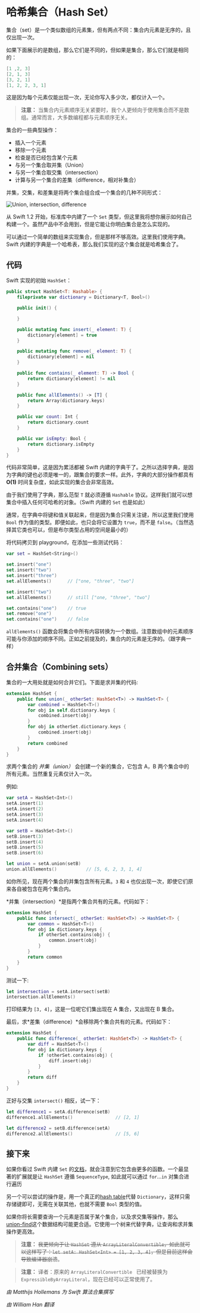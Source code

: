 # 哈希集合（Hash Set）

集合（set）是一个类似数组的元素集，但有两点不同：集合内元素是无序的，且仅出现一次。

如果下面展示的是数组，那么它们是不同的，但如果是集合，那么它们就是相同的：

```swift
[1 ,2, 3]
[2, 1, 3]
[3, 2, 1]
[1, 2, 2, 3, 1]
```

这是因为每个元素仅能出现一次，无论你写入多少次，都仅计入一个。

> **注意：** 当集合内元素顺序无关紧要时，我个人更倾向于使用集合而不是数组。通常而言，大多数编程都与元素顺序无关。

集合的一些典型操作：

- 插入一个元素
- 移除一个元素
- 检查是否已经包含某个元素
- 与另一个集合取并集（Union）
- 与另一个集合取交集（intersection）
- 计算与另一个集合的差集（difference，相对补集合）

并集，交集，和差集是将两个集合组合成一个集合的几种不同形式：

![Union, intersection, difference](Images/CombineSets.png)

从 Swift 1.2 开始，标准库中内建了一个 `Set` 类型，但这里我将想你展示如何自己构建一个。虽然产品中不会用到，但是它能让你明白集合是怎么实现的。

可以通过一个简单的数组来实现集合，但是那样不够高效。这里我们使用字典。Swift 内建的字典是一个哈希表，那么我们实现的这个集合就是哈希集合了。

## 代码

Swift 实现的初始 `HashSet`：

```swift
public struct HashSet<T: Hashable> {
    fileprivate var dictionary = Dictionary<T, Bool>()

    public init() {

    }

    public mutating func insert(_ element: T) {
        dictionary[element] = true
    }

    public mutating func remove(_ element: T) {
        dictionary[element] = nil
    }

    public func contains(_ element: T) -> Bool {
        return dictionary[element] != nil
    }

    public func allElements() -> [T] {
        return Array(dictionary.keys)
    }

    public var count: Int {
        return dictionary.count
    }

    public var isEmpty: Bool {
        return dictionary.isEmpty
    }
}
```

代码非常简单，这是因为累活都被 Swift 内建的字典干了。之所以选择字典，是因为字典的键也必须是唯一的，跟集合的要求一样。此外，字典的大部分操作都具有 **O(1)** 时间复杂度，如此实现的集合会非常高效。

由于我们使用了字典，那么范型 `T` 就必须遵循 `Hashable` 协议。这样我们就可以想集合中插入任何可哈希的对象。（Swift 内建的 `Set` 也是如此）

通常，在字典中将键和值关联起来，但是因为集合只需关注键，所以这里我们使用 `Bool` 作为值的类型。即便如此，也只会将它设置为 `true`，而不是 `false`。（当然选择其它类也可以，但是布尔类型占用的空间是最小的）

将代码拷贝到 playground，在添加一些测试代码：

```swift
var set = HashSet<String>()

set.insert("one")
set.insert("two")
set.insert("three")
set.allElements()      // ["one, "three", "two"]

set.insert("two")
set.allElements()      // still ["one, "three", "two"]

set.contains("one")    // true
set.remove("one")
set.contains("one")    // false
```

`allElements()` 函数会将集合中所有内容转换为一个数组。注意数组中的元素顺序可能与你添加的顺序不同。正如之前提及的，集合内的元素是无序的。（跟字典一样）

## 合并集合（Combining sets）

集合的一大用处就是如何合并它们。下面是求并集的代码:

```swift
extension HashSet {
    public func union(_ otherSet: HashSet<T>) -> HashSet<T> {
        var combined = HashSet<T>()
        for obj in self.dictionary.keys {
            combined.insert(obj)
        }
        for obj in otherSet.dictionary.keys {
            combined.insert(obj)
        }
        return combined
    }
}
```

求两个集合的 *并集（union）* 会创建一个新的集合，它包含 A，B 两个集合中的所有元素。当然重复元素仅计入一次。

例如:

```swift
var setA = HashSet<Int>()
setA.insert(1)
setA.insert(2)
setA.insert(3)
setA.insert(4)

var setB = HashSet<Int>()
setB.insert(3)
setB.insert(4)
setB.insert(5)
setB.insert(6)

let union = setA.union(setB)
union.allElements()           // [5, 6, 2, 3, 1, 4]
```

如你所见，现在两个集合的并集包含所有元素。`3` 和 `4` 也仅出现一次，即使它们原来各自被包含在两个集合内。

*并集（intersection）*是指两个集合共有的元素。代码如下：

```swift
extension HashSet {
    public func intersect(_ otherSet: HashSet<T>) -> HashSet<T> {
        var common = HashSet<T>()
        for obj in dictionary.keys {
            if otherSet.contains(obj) {
                common.insert(obj)
            }
        }
        return common
    }
}
```

测试一下:

```swift
let intersection = setA.intersect(setB)
intersection.allElements()
```

打印结果为 `[3, 4]`，这是一位呢它们集出现在 A 集合，又出现在 B 集合。

最后，求*差集（difference）*会移除两个集合共有的元素。代码如下：

```swift
extension HashSet {
    public func difference(_ otherSet: HashSet<T>) -> HashSet<T> {
        var diff = HashSet<T>()
        for obj in dictionary.keys {
            if !otherSet.contains(obj) {
                diff.insert(obj)
            }
        }
        return diff
    }
}
```

正好与交集 `intersect()` 相反，试一下：

```swift
let difference1 = setA.difference(setB)
difference1.allElements()                // [2, 1]

let difference2 = setB.difference(setA)
difference2.allElements()                // [5, 6]
```

## 接下来

如果你看过 Swift 内建 `Set` 的[文档](http://swiftdoc.org/v2.1/type/Set/)，就会注意到它包含由更多的函数。一个最显著的扩展就是让 `HashSet` 遵循 `SequenceType`, 如此就可以通过 `for`...`in` 对集合进行遍历

另一个可以尝试的操作是，用一个真正的[hash table](../Hash%20Table)代替 `Dictionary`，这样只需存储键即可，无需在关联其他，也就不需要 `Bool` 类型的值。

如果你将长需要查询一个元素是否属于某个集合，以及求交集等操作，那么[union-find](../Union-Find/)这个数据结构可能更合适。它使用一个树来代替字典，让查询和求并集操作更高效。

> **注意：** ~~我更倾向于让 `HashSet` 遵从 `ArrayLiteralConvertible`，如此就可以这样写了：`let setA: HashSet<Int> = [1, 2, 3, 4]`，但是目前这样会导致编译器崩溃~~。

> **注意：** 译者：原来的 `ArrayLiteralConvertible ` 已经被替换为 `ExpressibleByArrayLiteral`，现在已经可以正常使用了。

*由 Matthijs Hollemans 为 Swift 算法合集撰写*

*由 William Han 翻译*
